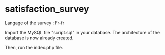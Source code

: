 # satisfaction_survey
 
Langage of the survey : Fr-fr

Import the MySQL file "script.sql" in your database. 
The architecture of the database is now already created.

Then, run the index.php file.